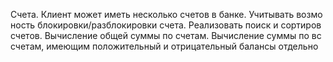 Счета. Клиент может иметь несколько счетов в банке. Учитывать возмо
ность блокировки/разблокировки счета. Реализовать поиск и сортиров
счетов. Вычисление общей суммы по счетам. Вычисление суммы по вс
счетам, имеющим положительный и отрицательный балансы отдельно
